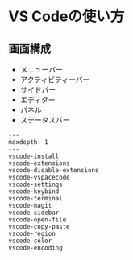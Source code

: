 # VS Codeの使い方

## 画面構成

- メニューバー
- アクティビティーバー
- サイドバー
- エディター
- パネル
- ステータスバー

```{toctree}
---
maxdepth: 1
---
vscode-install
vscode-extensions
vscode-disable-extensions
vscode-vspacecode
vscode-settings
vscode-keybind
vscode-terminal
vscode-magit
vscode-sidebar
vscode-open-file
vscode-copy-paste
vscode-region
vscode-color
vscode-encoding
```
